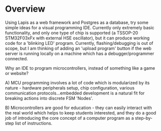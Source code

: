 # Overview

Using Lapis as a web framework and Postgres as a database, try some simple ideas for a visual programming IDE. Currently only extremely basic functionality, and only one type of chip is supported (a TSSOP-20 STM32F03xFx with external HSE oscillator), but it can produce working code for a 'blinking LED' program. Currently, flashing/debugging is out of scope, but I am thinking of adding an 'upload program' button if the web server is running locally on a machine which has a debugger/programmer connected.

Why an IDE to program microcontrollers, instead of something like a game or website?

A) MCU programming involves a lot of code which is modularized by its nature - hardware peripherals setup, chip configuration, various communication protocols...embedded development is a natural fit for breaking actions into discrete FSM 'Nodes'.

B) Microcontrollers are good for education - they can easily interact with the real world which helps to keep students interested, and they do a good job of introducing the core concept of a computer program as a step-by-step list of instructions.
